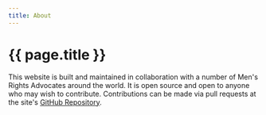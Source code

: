 ```yaml
---
title: About
---
```

# {{ page.title }}

This website is built and maintained in collaboration with a number of Men's Rights Advocates around the world. It is open source and open to anyone who may wish to contribute. Contributions can be made via pull requests at the site's [GitHub Repository](https://github.com/mensrights/mensrights).
